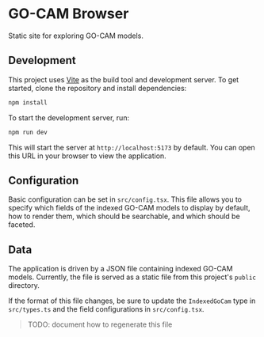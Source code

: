 # GO-CAM Browser

Static site for exploring GO-CAM models.

## Development

This project uses [Vite](https://vitejs.dev/) as the build tool and development server. To get started, clone the repository and install dependencies:

```bash
npm install
```

To start the development server, run:

```bash
npm run dev
```

This will start the server at `http://localhost:5173` by default. You can open this URL in your browser to view the application.

## Configuration

Basic configuration can be set in `src/config.tsx`. This file allows you to specify which fields of the indexed GO-CAM models to display by default, how to render them, which should be searchable, and which should be faceted.

## Data

The application is driven by a JSON file containing indexed GO-CAM models. Currently, the file is served as a static file from this project's `public` directory.

If the format of this file changes, be sure to update the `IndexedGoCam` type in `src/types.ts` and the field configurations in `src/config.tsx`.

> TODO: document how to regenerate this file
